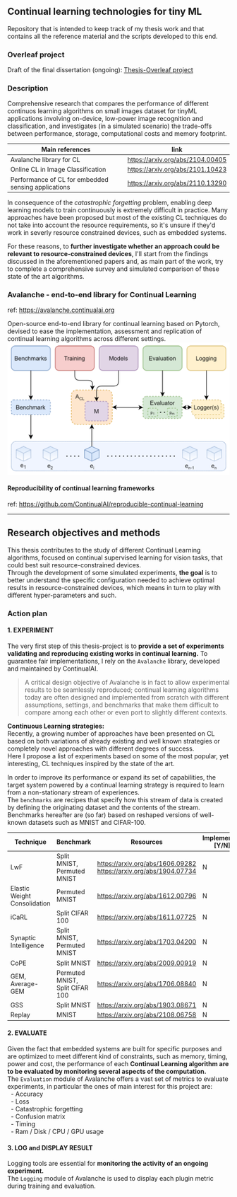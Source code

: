 ## Continual learning technologies for tiny ML
Repository that is intended to keep track of my thesis work and that contains all the reference material and the scripts developed to this end.

### Overleaf project
Draft of the final dissertation (ongoing): [Thesis-Overleaf project](https://www.overleaf.com/read/cxcxbjznmrxx)


### Description
Comprehensive research that compares the performance of different continuos learning algorithms on small images dataset for tinyML applications involving on-device, low-power image recognition and classification, and investigates (in a simulated scenario) the trade-offs between performance, storage, computational costs and memory footprint.

Main references                                             | link         
------------------------------------------------------------|---------------------------------
Avalanche library for CL                                    | https://arxiv.org/abs/2104.00405
Online CL in Image Classification                           | https://arxiv.org/abs/2101.10423
Performance of CL for embedded sensing applications         | https://arxiv.org/abs/2110.13290

In consequence of the *catastrophic forgetting* problem, enabling deep learning models to train continuously is extremely difficult in practice. Many approaches have been proposed but most of the existing CL techniques do not take into account the resource requirements, so it's unsure if they'd work in severly resource constrained devices, such as embedded systems.

For these reasons, to **further investigate whether an approach could be relevant to resource-constrained devices**, I'll start from the findings discussed in the aforementioned papers and, as main part of the work, try to complete a comprehensive survey and simulated comparison of these state of the art algorithms.

### Avalanche - end-to-end library for Continual Learning
ref: https://avalanche.continualai.org

Open-source end-to-end library for continual learning based on Pytorch, devised to ease the implementation, assessment and replication of continual learning algorithms across different settings.
![avalanche](avalanche_library.png)

#### Reproducibility of continual learning frameworks
ref: https://github.com/ContinualAI/reproducible-continual-learning
***

## Research objectives and methods
This thesis contributes to the study of different Continual Learning algorithms, focused on continual supervised learning for vision tasks, that could best suit resource-constrained devices.  
Through the development of some simulated experiments, **the goal** is to better understand the specific configuration needed to achieve optimal results in resource-constrained devices, which means in turn to play with different hyper-parameters and such.

### Action plan

#### 1. EXPERIMENT  
The very first step of this thesis-project is to **provide a set of experiments validating and reproducing existing works in continual learning.**
To guarantee fair implementations, I rely on the `Avalanche` library, developed and maintained by ContinualAI.  
> A critical design objective of Avalanche is in fact to allow experimental results to be seamlessly reproduced; continual learning algorithms today are often
designed and implemented from scratch with different assumptions, settings, and benchmarks that make them difficult to compare among each other or even port to slightly different contexts.

**Continuous Learning strategies:**  
Recently, a growing number of approaches have been presented on CL based on both variations of already existing and well known strategies or completely novel approaches with different degrees of success.  
Here I propose a list of experiments based on some of the most popular, yet interesting, CL techniques inspired by the state of the art.

In order to improve its performance or expand its set of capabilities, the target system powered by a continual learning strategy is required to learn from a non-stationary stream of experiences.  
The `benchmarks` are recipes that specify how this stream of data is created by defining the originating dataset and the contents of the stream.  
Benchmarks hereafter are (so far) based on reshaped versions of well-known datasets such as MNIST and CIFAR-100.

Technique                     | Benchmark                        | Resources                                                          | Implemented  [Y/N]             
------------------------------|----------------------------------|--------------------------------------------------------------------|---------------------------
LwF                           | Split MNIST, Permuted MNIST      | https://arxiv.org/abs/1606.09282  https://arxiv.org/abs/1904.07734 | N
Elastic Weight Consolidation  | Permuted MNIST                   | https://arxiv.org/abs/1612.00796                                   | N
iCaRL                         | Split CIFAR 100                  | https://arxiv.org/abs/1611.07725                                   | N
Synaptic Intelligence         | Split MNIST, Permuted MNIST      | https://arxiv.org/abs/1703.04200                                   | N
CoPE                          | Split MNIST                      | https://arxiv.org/abs/2009.00919                                   | N                     
GEM, Average-GEM              | Permuted MNIST, Split CIFAR 100  | https://arxiv.org/abs/1706.08840                                   | N        
GSS                           | Split MNIST                      | https://arxiv.org/abs/1903.08671                                   | N
Replay                        | MNIST                            | https://arxiv.org/abs/2108.06758                                   | N
     
#### 2. EVALUATE  
Given the fact that embedded systems are built for specific purposes and are optimized to meet different kind of constraints, such as memory, timing, power and cost, the performance of each **Continual Learning algorithm are to be evaluated by monitoring several aspects of the computation.**  
The `Evaluation` module of Avalanche offers a vast set of metrics to evaluate experiments, in particular the ones of main interest for this project are:  
&nbsp; - Accuracy  
&nbsp; - Loss  
&nbsp; - Catastrophic forgetting  
&nbsp; - Confusion matrix  
&nbsp; - Timing  
&nbsp; - Ram / Disk / CPU / GPU usage  

#### 3. LOG and DISPLAY RESULT
Logging tools are essential for **monitoring the activity of an ongoing experiment.**  
The `Logging` module of Avalanche is used to display each plugin metric during training and evaluation.

